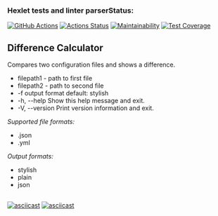 ### Hexlet tests and linter parserStatus:
[![GitHub Actions](https://github.com/opifexM/java-project-71/actions/workflows/github-actions.yml/badge.svg)](https://github.com/opifexM/java-project-71/actions/workflows/github-actions.yml)
[![Actions Status](https://github.com/opifexM/java-project-71/workflows/hexlet-check/badge.svg)](https://github.com/opifexM/java-project-71/actions)
[![Maintainability](https://api.codeclimate.com/v1/badges/0884c1a4eb3d767d8d22/maintainability)](https://codeclimate.com/github/opifexM/java-project-71/maintainability)
[![Test Coverage](https://api.codeclimate.com/v1/badges/0884c1a4eb3d767d8d22/test_coverage)](https://codeclimate.com/github/opifexM/java-project-71/test_coverage)

## Difference Calculator
Compares two configuration files and shows a difference.
- filepath1 - path to first file
- filepath2 - path to second file
-   -f output format default: stylish
-   -h, --help              Show this help message and exit.
-   -V, --version           Print version information and exit.

*Supported file formats:*
- .json
- .yml

*Output formats:*
- stylish
- plain
- json

##
[![asciicast](https://asciinema.org/a/vTu6lIwIB04r4yINbxBZxXMD4.svg)](https://asciinema.org/a/vTu6lIwIB04r4yINbxBZxXMD4)
[![asciicast](https://asciinema.org/a/YGXfIKmF1byReFZf3F5omESbm.svg)](https://asciinema.org/a/YGXfIKmF1byReFZf3F5omESbm)
